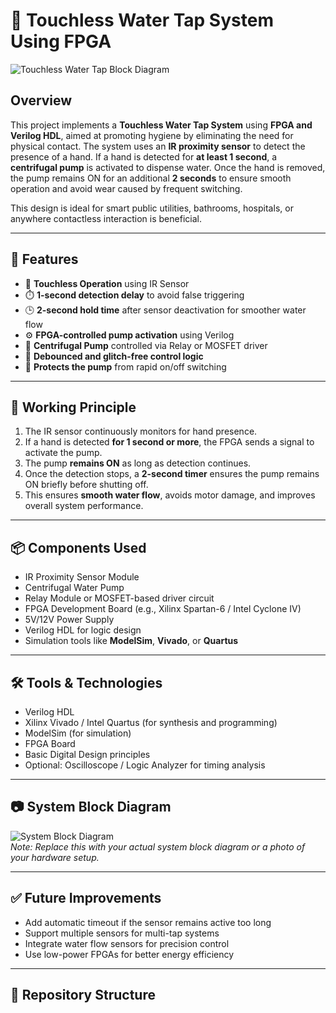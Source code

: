 # 🚰 Touchless Water Tap System Using FPGA

![Touchless Water Tap Block Diagram](images/block_diagram.png) <!-- Replace with actual image path -->

## Overview

This project implements a **Touchless Water Tap System** using **FPGA and Verilog HDL**, aimed at promoting hygiene by eliminating the need for physical contact. The system uses an **IR proximity sensor** to detect the presence of a hand. If a hand is detected for **at least 1 second**, a **centrifugal pump** is activated to dispense water. Once the hand is removed, the pump remains ON for an additional **2 seconds** to ensure smooth operation and avoid wear caused by frequent switching.

This design is ideal for smart public utilities, bathrooms, hospitals, or anywhere contactless interaction is beneficial.

---

## 🔧 Features

- 🚫 **Touchless Operation** using IR Sensor  
- ⏱️ **1-second detection delay** to avoid false triggering  
- 🕒 **2-second hold time** after sensor deactivation for smoother water flow  
- ⚙️ **FPGA-controlled pump activation** using Verilog  
- 🔌 **Centrifugal Pump** controlled via Relay or MOSFET driver  
- 🔄 **Debounced and glitch-free control logic**  
- 🔐 **Protects the pump** from rapid on/off switching  

---

## 🧠 Working Principle

1. The IR sensor continuously monitors for hand presence.
2. If a hand is detected **for 1 second or more**, the FPGA sends a signal to activate the pump.
3. The pump **remains ON** as long as detection continues.
4. Once the detection stops, a **2-second timer** ensures the pump remains ON briefly before shutting off.
5. This ensures **smooth water flow**, avoids motor damage, and improves overall system performance.

---

## 📦 Components Used

- IR Proximity Sensor Module  
- Centrifugal Water Pump  
- Relay Module or MOSFET-based driver circuit  
- FPGA Development Board (e.g., Xilinx Spartan-6 / Intel Cyclone IV)  
- 5V/12V Power Supply  
- Verilog HDL for logic design  
- Simulation tools like **ModelSim**, **Vivado**, or **Quartus**

---

## 🛠️ Tools & Technologies

- Verilog HDL  
- Xilinx Vivado / Intel Quartus (for synthesis and programming)  
- ModelSim (for simulation)  
- FPGA Board  
- Basic Digital Design principles  
- Optional: Oscilloscope / Logic Analyzer for timing analysis

---

## 📷 System Block Diagram

![System Block Diagram](images/block_diagram.png)  
*Note: Replace this with your actual system block diagram or a photo of your hardware setup.*

---

## ✅ Future Improvements

- Add automatic timeout if the sensor remains active too long  
- Support multiple sensors for multi-tap systems  
- Integrate water flow sensors for precision control  
- Use low-power FPGAs for better energy efficiency  

---

## 📁 Repository Structure

